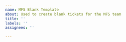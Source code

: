```yaml
---
name: MFS Blank Template
about: Used to create blank tickets for the MFS team
title: ''
labels: ''
assignees: ''

---
```

<!--_**Required.** Enter your content here._-->

